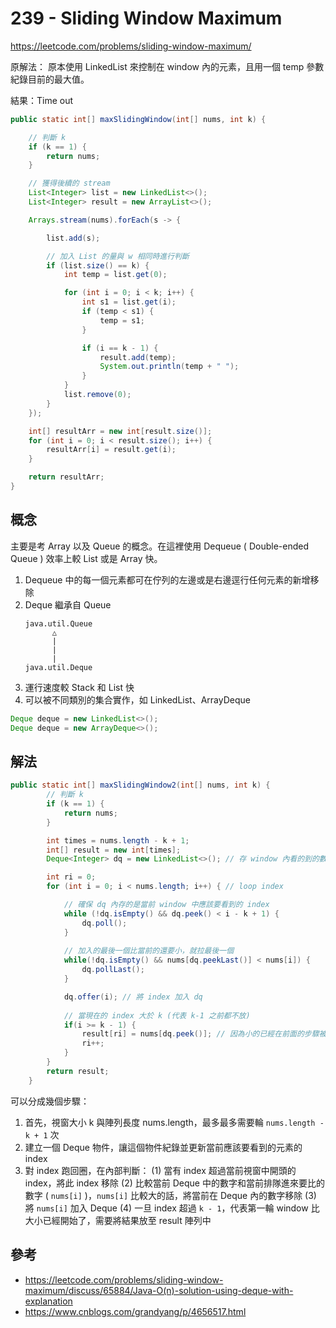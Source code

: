 # 239 - Sliding Window Maximum

https://leetcode.com/problems/sliding-window-maximum/

原解法：
原本使用 LinkedList 來控制在 window 內的元素，且用一個 temp 參數紀錄目前的最大值。

結果：Time out

```java
public static int[] maxSlidingWindow(int[] nums, int k) {

    // 判斷 k
    if (k == 1) {
        return nums;
    }

    // 獲得後續的 stream
    List<Integer> list = new LinkedList<>();
    List<Integer> result = new ArrayList<>();

    Arrays.stream(nums).forEach(s -> {

        list.add(s);

        // 加入 List 的量與 w 相同時進行判斷
        if (list.size() == k) {
            int temp = list.get(0);

            for (int i = 0; i < k; i++) {
                int s1 = list.get(i);
                if (temp < s1) {
                    temp = s1;
                }

                if (i == k - 1) {
                    result.add(temp);
                    System.out.println(temp + " ");
                }
            }
            list.remove(0);
        }
    });

    int[] resultArr = new int[result.size()];
    for (int i = 0; i < result.size(); i++) {
        resultArr[i] = result.get(i);
    }

    return resultArr;
}
```

## 概念
主要是考 Array 以及 Queue 的概念。在這裡使用 Dequeue ( Double-ended Queue ) 效率上較 List 或是 Array 快。
1. Dequeue 中的每一個元素都可在佇列的左邊或是右邊逕行任何元素的新增移除
2. Deque 繼承自 Queue
    ```
    java.util.Queue
          △
          |
          |
          |
    java.util.Deque
    ```
3. 運行速度較 Stack 和 List 快
4. 可以被不同類別的集合實作，如 LinkedList、ArrayDeque
  ```java
  Deque deque = new LinkedList<>();
  Deque deque = new ArrayDeque<>();
  ```

## 解法
```java
public static int[] maxSlidingWindow2(int[] nums, int k) {
		// 判斷 k
		if (k == 1) {
			return nums;
		}

		int times = nums.length - k + 1;
		int[] result = new int[times];
		Deque<Integer> dq = new LinkedList<>(); // 存 window 內看的到的數字

		int ri = 0;
		for (int i = 0; i < nums.length; i++) { // loop index

			// 確保 dq 內存的是當前 window 中應該要看到的 index
			while (!dq.isEmpty() && dq.peek() < i - k + 1) {
				dq.poll();
			}
			
			// 加入的最後一個比當前的還要小，就拉最後一個
			while(!dq.isEmpty() && nums[dq.peekLast()] < nums[i]) {
				dq.pollLast();
			}

			dq.offer(i); // 將 index 加入 dq
			
			// 當現在的 index 大於 k (代表 k-1 之前都不放)
			if(i >= k - 1) {
				result[ri] = nums[dq.peek()]; // 因為小的已經在前面的步驟被刪除了，所以直接拿第一個
				ri++;
			}
		}
		return result;
	}

```

可以分成幾個步驟：
1. 首先，視窗大小 k 與陣列長度 nums.length，最多最多需要輪 `nums.length - k + 1` 次
2. 建立一個 Deque 物件，讓這個物件紀錄並更新當前應該要看到的元素的 index
3. 對 index 跑回圈，在內部判斷：
  (1) 當有 index 超過當前視窗中開頭的 index，將此 index 移除
  (2) 比較當前 Deque 中的數字和當前排隊進來要比的數字 ( `nums[i]` )，`nums[i]` 比較大的話，將當前在 Deque 內的數字移除
  (3) 將 `nums[i]` 加入 Deque
  (4) 一旦 index 超過 `k - 1`，代表第一輪 window 比大小已經開始了，需要將結果放至 result 陣列中

## 參考
* https://leetcode.com/problems/sliding-window-maximum/discuss/65884/Java-O(n)-solution-using-deque-with-explanation
* https://www.cnblogs.com/grandyang/p/4656517.html
